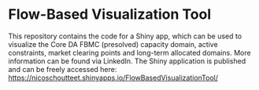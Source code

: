 # Flow-Based Visualization Tool
This repository contains the code for a Shiny app, which can be used to visualize the Core DA FBMC (presolved) capacity domain, active constraints, market clearing points and long-term allocated domains.
More information can be found via LinkedIn.
The Shiny application is published and can be freely accessed here: https://nicoschoutteet.shinyapps.io/FlowBasedVisualizationTool/
